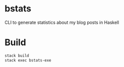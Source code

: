 # bstats
CLI to generate statistics about my blog posts in Haskell

# Build

```bash
stack build
stack exec bstats-exe
```
